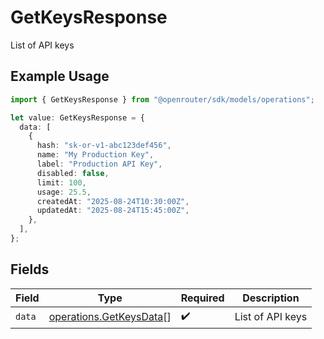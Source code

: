 # GetKeysResponse

List of API keys

## Example Usage

```typescript
import { GetKeysResponse } from "@openrouter/sdk/models/operations";

let value: GetKeysResponse = {
  data: [
    {
      hash: "sk-or-v1-abc123def456",
      name: "My Production Key",
      label: "Production API Key",
      disabled: false,
      limit: 100,
      usage: 25.5,
      createdAt: "2025-08-24T10:30:00Z",
      updatedAt: "2025-08-24T15:45:00Z",
    },
  ],
};
```

## Fields

| Field                                                              | Type                                                               | Required                                                           | Description                                                        |
| ------------------------------------------------------------------ | ------------------------------------------------------------------ | ------------------------------------------------------------------ | ------------------------------------------------------------------ |
| `data`                                                             | [operations.GetKeysData](../../models/operations/getkeysdata.md)[] | :heavy_check_mark:                                                 | List of API keys                                                   |